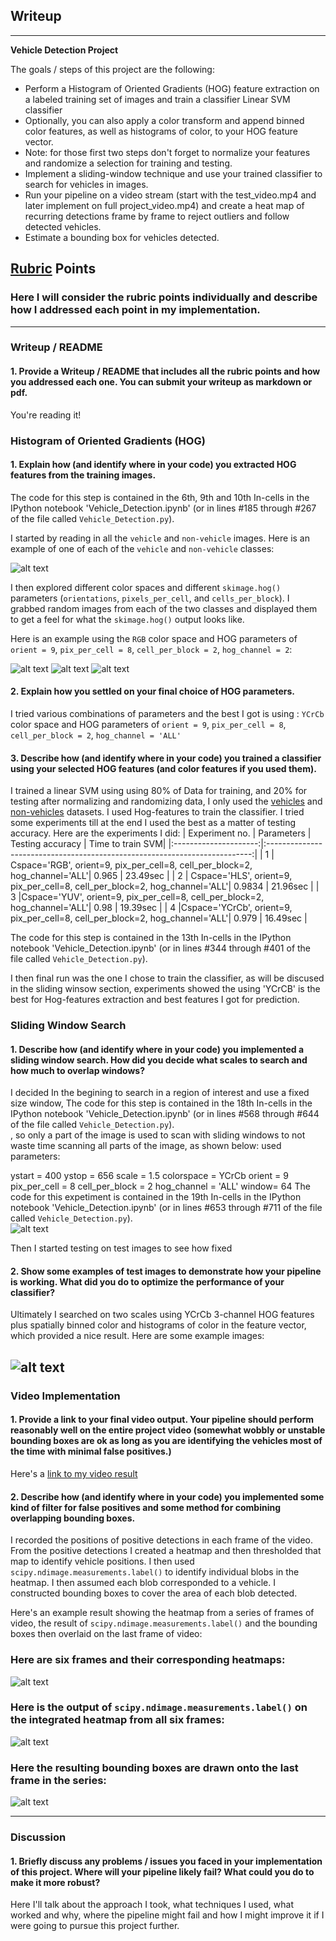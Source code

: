 ## Writeup 


---

**Vehicle Detection Project**

The goals / steps of this project are the following:

* Perform a Histogram of Oriented Gradients (HOG) feature extraction on a labeled training set of images and train a classifier Linear SVM classifier
* Optionally, you can also apply a color transform and append binned color features, as well as histograms of color, to your HOG feature vector. 
* Note: for those first two steps don't forget to normalize your features and randomize a selection for training and testing.
* Implement a sliding-window technique and use your trained classifier to search for vehicles in images.
* Run your pipeline on a video stream (start with the test_video.mp4 and later implement on full project_video.mp4) and create a heat map of recurring detections frame by frame to reject outliers and follow detected vehicles.
* Estimate a bounding box for vehicles detected.

[//]: # (Image References)
[image1]: ./output_images/dataset_exploration.png
[image2]: ./output_images/hog_exploration.png
[image3]: ./output_images/hog_exploration_1.png
[image4]: ./output_images/hog_exploration_2.png

[image5]: ./output_images/region_of_interest.png
[image6]: ./output_images/sliding_window_size1.png
[image7]: ./output_images/sliding_window_size2.png
[image8]: ./output_images/sliding_window_size3.png
[image9]: ./output_images/sliding_window_size_RGB.png
[image10]: ./output_images/sliding_window_size3_YUV.png
[image11]: ./output_images/sliding_window_size3_YCrCb.png
[image12]: ./output_images/sliding_windows_7.jpg

[image13]: ./output_images/heat_map_1.png
[image14]: ./output_images/heat_map_2.png
[image15]: ./output_images/heat_map_3.png

[image16]: ./output_images/bounding_boxes.png
[video1]: ./project_video_out.mp4

## [Rubric](https://review.udacity.com/#!/rubrics/513/view) Points
### Here I will consider the rubric points individually and describe how I addressed each point in my implementation.  

---
### Writeup / README

#### 1. Provide a Writeup / README that includes all the rubric points and how you addressed each one.  You can submit your writeup as markdown or pdf.    

You're reading it!

### Histogram of Oriented Gradients (HOG)

#### 1. Explain how (and identify where in your code) you extracted HOG features from the training images.

The code for this step is contained in the 6th, 9th and 10th In-cells in the  IPython notebook 'Vehicle_Detection.ipynb' (or in lines #185 through #267 of the file called `Vehicle_Detection.py`).  

I started by reading in all the `vehicle` and `non-vehicle` images.  Here is an example of one of each of the `vehicle` and `non-vehicle` classes:

![alt text][image1]


I then explored different color spaces and different `skimage.hog()` parameters (`orientations`, `pixels_per_cell`, and `cells_per_block`).  I grabbed random images from each of the two classes and displayed them to get a feel for what the `skimage.hog()` output looks like.

Here is an example using the `RGB` color space and HOG parameters of `orient = 9`, `pix_per_cell = 8`, `cell_per_block = 2`, `hog_channel = 2`:


![alt text][image2]
![alt text][image3]
![alt text][image4]

#### 2. Explain how you settled on your final choice of HOG parameters.

I tried various combinations of parameters and the best I got is using :
`YCrCb` color space and HOG parameters of `orient = 9`, `pix_per_cell = 8`, `cell_per_block = 2`, `hog_channel = 'ALL'`

#### 3. Describe how (and identify where in your code) you trained a classifier using your selected HOG features (and color features if you used them).

I trained a linear SVM using using 80% of Data for training, and 20% for testing after normalizing and randomizing data, I only used the [vehicles](https://s3.amazonaws.com/udacity-sdc/Vehicle_Tracking/vehicles.zip) and [non-vehicles](https://s3.amazonaws.com/udacity-sdc/Vehicle_Tracking/non-vehicles.zip) datasets. I used Hog-features to train the classifier. I tried some experiments till at the end I used the best as a matter of testing accuracy. Here are the experiments I did: 
| Experiment no.        		| Parameters      					| Testing accuracy                    | Time to train SVM|
|:---------------------:|:--------------------------------------------------------------------------:| 
| 1        		| Cspace='RGB', orient=9, pix_per_cell=8, cell_per_block=2, hog_channel='ALL'| 0.965  | 23.49sec |
| 2          | Cspace='HLS', orient=9, pix_per_cell=8, cell_per_block=2, hog_channel='ALL'| 0.9834  | 21.96sec  |
| 3            |Cspace='YUV', orient=9, pix_per_cell=8, cell_per_block=2, hog_channel='ALL'| 0.98  | 19.39sec    |
| 4           |Cspace='YCrCb', orient=9, pix_per_cell=8, cell_per_block=2, hog_channel='ALL'| 0.979 | 16.49sec   	|

The code for this step is contained in the 13th In-cells in the  IPython notebook 'Vehicle_Detection.ipynb' (or in lines #344 through #401 of the file called `Vehicle_Detection.py`).  

I then final run was the one I chose to train the classifier, as will be discused in the sliding winsow section, experiments showed the using 'YCrCB' is the best for Hog-features extraction and best features I got for prediction.

### Sliding Window Search

#### 1. Describe how (and identify where in your code) you implemented a sliding window search.  How did you decide what scales to search and how much to overlap windows?

I decided In the begining to search in a region of interest and use a fixed size window, The code for this step is contained in the 18th In-cells in the  IPython notebook 'Vehicle_Detection.ipynb' (or in lines #568 through #644 of the file called `Vehicle_Detection.py`).  
, so only a part of the image is used to scan with sliding windows to not waste time scanning all parts of the image, as shown below:
used parameters:

ystart = 400
ystop = 656
scale = 1.5
colorspace =  YCrCb
orient = 9
pix_per_cell = 8
cell_per_block = 2
hog_channel = 'ALL'
window= 64
The code for this expetiment is contained in the 19th In-cells in the  IPython notebook 'Vehicle_Detection.ipynb' (or in lines #653 through #711 of the file called `Vehicle_Detection.py`).  
![alt text][image5]

Then I started testing on test images to see how fixed 



#### 2. Show some examples of test images to demonstrate how your pipeline is working.  What did you do to optimize the performance of your classifier?

Ultimately I searched on two scales using YCrCb 3-channel HOG features plus spatially binned color and histograms of color in the feature vector, which provided a nice result.  Here are some example images:

![alt text][image4]
---

### Video Implementation

#### 1. Provide a link to your final video output.  Your pipeline should perform reasonably well on the entire project video (somewhat wobbly or unstable bounding boxes are ok as long as you are identifying the vehicles most of the time with minimal false positives.)
Here's a [link to my video result](./project_video.mp4)


#### 2. Describe how (and identify where in your code) you implemented some kind of filter for false positives and some method for combining overlapping bounding boxes.

I recorded the positions of positive detections in each frame of the video.  From the positive detections I created a heatmap and then thresholded that map to identify vehicle positions.  I then used `scipy.ndimage.measurements.label()` to identify individual blobs in the heatmap.  I then assumed each blob corresponded to a vehicle.  I constructed bounding boxes to cover the area of each blob detected.  

Here's an example result showing the heatmap from a series of frames of video, the result of `scipy.ndimage.measurements.label()` and the bounding boxes then overlaid on the last frame of video:

### Here are six frames and their corresponding heatmaps:

![alt text][image5]

### Here is the output of `scipy.ndimage.measurements.label()` on the integrated heatmap from all six frames:
![alt text][image6]

### Here the resulting bounding boxes are drawn onto the last frame in the series:
![alt text][image7]



---

### Discussion

#### 1. Briefly discuss any problems / issues you faced in your implementation of this project.  Where will your pipeline likely fail?  What could you do to make it more robust?

Here I'll talk about the approach I took, what techniques I used, what worked and why, where the pipeline might fail and how I might improve it if I were going to pursue this project further.  

